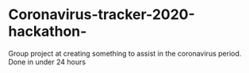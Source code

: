 # Coronavirus-tracker-2020-hackathon-
Group project at creating something to assist in the coronavirus period. Done in under 24 hours
